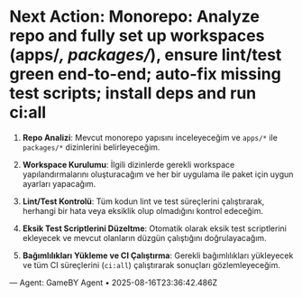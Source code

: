 # Next Action: Monorepo: Analyze repo and fully set up workspaces (apps/*, packages/*), ensure lint/test green end-to-end; auto-fix missing test scripts; install deps and run ci:all

1. **Repo Analizi**: Mevcut monorepo yapısını inceleyeceğim ve `apps/*` ile `packages/*` dizinlerini belirleyeceğim. 

2. **Workspace Kurulumu**: İlgili dizinlerde gerekli workspace yapılandırmalarını oluşturacağım ve her bir uygulama ile paket için uygun ayarları yapacağım.

3. **Lint/Test Kontrolü**: Tüm kodun lint ve test süreçlerini çalıştırarak, herhangi bir hata veya eksiklik olup olmadığını kontrol edeceğim.

4. **Eksik Test Scriptlerini Düzeltme**: Otomatik olarak eksik test scriptlerini ekleyecek ve mevcut olanların düzgün çalıştığını doğrulayacağım.

5. **Bağımlılıkları Yükleme ve CI Çalıştırma**: Gerekli bağımlılıkları yükleyecek ve tüm CI süreçlerini (`ci:all`) çalıştırarak sonuçları gözlemleyeceğim.

— Agent: GameBY Agent • 2025-08-16T23:36:42.486Z
